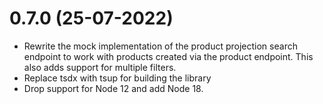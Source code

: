 
0.7.0 (25-07-2022)
==================
 - Rewrite the mock implementation of the product projection search endpoint to work with products created via the product endpoint. This also adds support for multiple filters.
 - Replace tsdx with tsup for building the library
 - Drop support for Node 12 and add Node 18.
